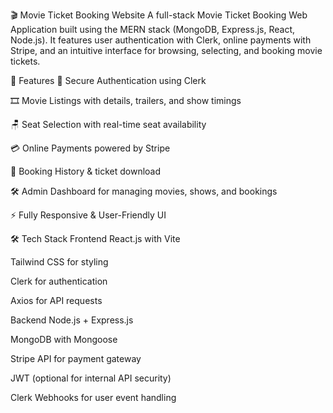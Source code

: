 🎬 Movie Ticket Booking Website
A full-stack Movie Ticket Booking Web Application built using the MERN stack (MongoDB, Express.js, React, Node.js). It features user authentication with Clerk, online payments with Stripe, and an intuitive interface for browsing, selecting, and booking movie tickets.

🚀 Features
🔐 Secure Authentication using Clerk

🎞️ Movie Listings with details, trailers, and show timings

🪑 Seat Selection with real-time seat availability

💳 Online Payments powered by Stripe

📄 Booking History & ticket download

🛠️ Admin Dashboard for managing movies, shows, and bookings

⚡ Fully Responsive & User-Friendly UI


🛠️ Tech Stack
Frontend
React.js with Vite

Tailwind CSS for styling

Clerk for authentication

Axios for API requests

Backend
Node.js + Express.js

MongoDB with Mongoose

Stripe API for payment gateway

JWT (optional for internal API security)

Clerk Webhooks for user event handling
